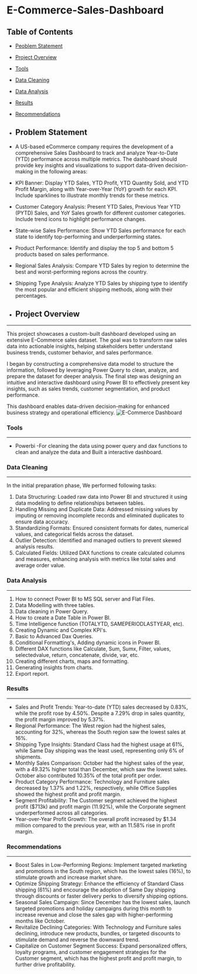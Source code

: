 # E-Commerce-Sales-Dashboard

## Table of Contents 
- [Peoblem Statement](#problem-statement)
- [Project Overview](#project-overview)
- [Tools](#tools)
- [Data Cleaning](#data-cleaning)
- [Data Analysis](#data-analysis)
- [Results](#results)
- [Recommendations](#recommendations)
- ## Problem Statement
- A US-based eCommerce company requires the development of a comprehensive Sales Dashboard to track and analyze Year-to-Date (YTD) performance across multiple metrics. The dashboard should provide key insights and visualizations to support data-driven decision-making in the following areas:
- KPI Banner: Display YTD Sales, YTD Profit, YTD Quantity Sold, and YTD Profit Margin, along with Year-over-Year (YoY) growth for each KPI. Include sparklines to illustrate monthly trends for these metrics.
- Customer Category Analysis: Present YTD Sales, Previous Year YTD (PYTD) Sales, and YoY Sales growth for different customer categories. Include trend icons to highlight performance changes.
- State-wise Sales Performance: Show YTD Sales performance for each state to identify top-performing and underperforming states.
- Product Performance: Identify and display the top 5 and bottom 5 products based on sales performance.
- Regional Sales Analysis: Compare YTD Sales by region to determine the best and worst-performing regions across the country.
- Shipping Type Analysis: Analyze YTD Sales by shipping type to identify the most popular and efficient shipping methods, along with their percentages.



- ## Project Overview
---
This project showcases a custom-built dashboard developed using an extensive E-Commerce sales dataset. The goal was to transform raw sales data into actionable insights, helping stakeholders better understand business trends, customer behavior, and sales performance.

I began by constructing a comprehensive data model to structure the information, followed by leveraging Power Query to clean, analyze, and prepare the dataset for deeper analysis. The final step was designing an intuitive and interactive dashboard using Power BI to effectively present key insights, such as sales trends, customer segmentation, and product performance.

This dashboard enables data-driven decision-making for enhanced business strategy and operational efficiency.
![E-Commerce Dashboard](https://github.com/user-attachments/assets/bb9f7b6a-cea1-4c97-9ac9-48bd76499d59)



### Tools 
---
- Powerbi -For cleaning the data using power query and dax functions to clean and analyze the data and Built a interactive dashboard.



### Data Cleaning
---
In the initial preparation phase, We performed following tasks:
1. Data Structuring: Loaded raw data into Power BI and structured it using data modeling to define relationships between tables.
2. Handling Missing and Duplicate Data: Addressed missing values by imputing or removing incomplete records and eliminated duplicates to ensure data accuracy.
3. Standardizing Formats: Ensured consistent formats for dates, numerical values, and categorical fields across the dataset.
4. Outlier Detection: Identified and managed outliers to prevent skewed analysis results.
5. Calculated Fields: Utilized DAX functions to create calculated columns and measures, enhancing analysis with metrics like total sales and average order value.


   
### Data Analysis 
---
1. How to connect Power BI to MS SQL server and Flat Files.
2. Data Modelling with three tables.
3. Data cleaning in Power Query.
4. How to create a Date Table in Power BI.
5. Time Intelligence function (TOTALYTD, SAMEPERIODLASTYEAR, etc).
6. Creating Dynamic and Complex KPI's.
7. Basic to Advanced Dax Queries.
8. Conditional Formatting's, Adding dynamic icons in Power Bl.
9. Different DAX functions like Calculate, Sum, Sumx, Filter, values, selectedvalue, return, concatenate, divide, var, etc.
10. Creating different charts, maps and formatting.
11. Generating insights from charts.
12. Export report.



### Results
---
- Sales and Profit Trends: Year-to-date (YTD) sales decreased by 0.83%, while the profit rose by 4.50%. Despite a 7.29% drop in sales quantity, the profit margin improved by 5.37%.
- Regional Performance: The West region had the highest sales, accounting for 32%, whereas the South region saw the lowest sales at 16%.
- Shipping Type Insights: Standard Class had the highest usage at 61%, while Same Day shipping was the least used, representing only 6% of shipments.
- Monthly Sales Comparison: October had the highest sales of the year, with a 49.32% higher total than December, which saw the lowest sales. October also contributed 10.35% of the total profit per order.
- Product Category Performance: Technology and Furniture sales decreased by 1.37% and 1.22%, respectively, while Office Supplies showed the highest profit and profit margin.
- Segment Profitability: The Customer segment achieved the highest profit ($713k) and profit margin (11.92%), while the Corporate segment underperformed across all categories.
- Year-over-Year Profit Growth: The overall profit increased by $1.34 million compared to the previous year, with an 11.58% rise in profit margin.



### Recommendations
---
- Boost Sales in Low-Performing Regions: Implement targeted marketing and promotions in the South region, which has the lowest sales (16%), to stimulate growth and increase market share.
- Optimize Shipping Strategy: Enhance the efficiency of Standard Class shipping (61%) and encourage the adoption of Same Day shipping through discounts or faster delivery perks to diversify shipping options.
- Seasonal Sales Campaign: Since December has the lowest sales, launch targeted promotions and holiday campaigns during this month to increase revenue and close the sales gap with higher-performing months like October.
- Revitalize Declining Categories: With Technology and Furniture sales declining, introduce new products, bundles, or targeted discounts to stimulate demand and reverse the downward trend.
- Capitalize on Customer Segment Success: Expand personalized offers, loyalty programs, and customer engagement strategies for the Customer segment, which has the highest profit and profit margin, to further drive profitability.


